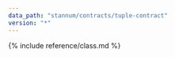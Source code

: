 ```yaml
---
data_path: "stannum/contracts/tuple-contract"
version: "*"
---
```


{% include reference/class.md %}
